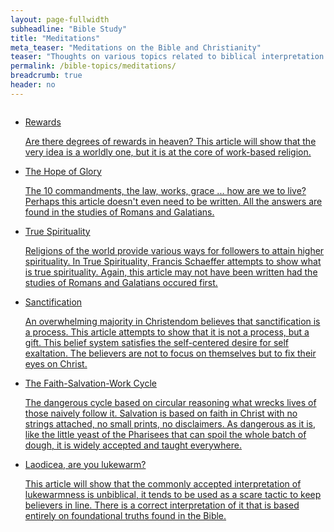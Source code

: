 ```yaml
---
layout: page-fullwidth
subheadline: "Bible Study"
title: "Meditations"
meta_teaser: "Meditations on the Bible and Christianity"
teaser: "Thoughts on various topics related to biblical interpretation and Christian living."
permalink: /bible-topics/meditations/
breadcrumb: true
header: no
---
```

<!--more-->
<div class="small-12 columns" style="padding: 0px; border-bottom: none;">

<ul class="side-nav">
      <li><a href="/bible-topics/meditations/rewards/">Rewards<p style="font-weight: normal;">

Are there degrees of rewards in heaven? This article will show that the very idea is a worldly one, but it is at the core of work-based religion.

<p style="font-weight: normal;"></p></a></li>
      <li><a href="/bible-topics/meditations/christ-in-me/">The Hope of Glory<p style="font-weight: normal;">

The 10 commandments, the law, works, grace ... how are we to live? Perhaps this article doesn't even need to be written. All the answers are found in the studies of Romans and Galatians.

</p></a></li>
      <li><a href="/bible-topics/meditations/true-spirituality/">True Spirituality<p style="font-weight: normal;">

Religions of the world provide various ways for followers to attain higher spirituality. In True Spirituality, Francis Schaeffer attempts to show what is true spirituality. Again, this article may not have been written had the studies of Romans and Galatians occured first.

</p></a></li>
      <li><a href="/bible-topics/meditations/sanctification/">Sanctification<p style="font-weight: normal;">

An overwhelming majority in Christendom believes that sanctification is a process. This article attempts to show that it is not a process, but a gift. This belief system satisfies the self-centered desire for self exaltation. The believers are not to focus on themselves but to fix their eyes on Christ.

</p></a></li>
      <li><a href="/bible-topics/meditations/the-cycle/">The Faith-Salvation-Work Cycle<p style="font-weight: normal;">

The dangerous cycle based on circular reasoning what wrecks lives of those naively follow it. Salvation is based on faith in Christ with no strings attached, no small prints, no disclaimers. As dangerous as it is, like the little yeast of the Pharisees that can spoil the whole batch of dough, it is widely accepted and taught everywhere.

</p></a></li>
      <li><a href="/bible-topics/meditations/lukewarm/">Laodicea, are you lukewarm?<p style="font-weight: normal;">

This article will show that the commonly accepted interpretation of lukewarmness is unbiblical, it tends to be used as a scare tactic to keep believers in line. There is a correct interpretation of it that is based entirely on foundational truths found in the Bible.

</p></a></li>
</ul>
</div>
